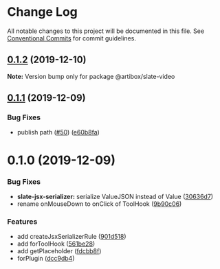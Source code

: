 # Change Log

All notable changes to this project will be documented in this file.
See [Conventional Commits](https://conventionalcommits.org) for commit guidelines.

## [0.1.2](https://github.com/React-Artibox/artibox/compare/v0.1.1...v0.1.2) (2019-12-10)

**Note:** Version bump only for package @artibox/slate-video

## [0.1.1](https://github.com/React-Artibox/artibox/compare/v0.1.0...v0.1.1) (2019-12-09)

### Bug Fixes

- publish path ([#50](https://github.com/React-Artibox/artibox/issues/50)) ([e60b8fa](https://github.com/React-Artibox/artibox/commit/e60b8fa42e09fafbcb18f0763ae1fb7d39d65999))

# 0.1.0 (2019-12-09)

### Bug Fixes

- **slate-jsx-serializer:** serialize ValueJSON instead of Value ([30636d7](https://github.com/React-Artibox/artibox/commit/30636d72d0f5702d5be6b6b154aeff5ce13a3ad8))
- rename onMouseDown to onClick of ToolHook ([9b90c06](https://github.com/React-Artibox/artibox/commit/9b90c06c1b2674dba4bf15c0179fecf93fe88522))

### Features

- add createJsxSerializerRule ([901d518](https://github.com/React-Artibox/artibox/commit/901d5186483bc7171ea7b425e6443710aa7fae3b))
- add forToolHook ([561be28](https://github.com/React-Artibox/artibox/commit/561be288085dd99b95d2e73c0e78641dc531465d))
- add getPlaceholder ([fdcbb8f](https://github.com/React-Artibox/artibox/commit/fdcbb8ffbf907040eca781d2dd98498ef4650c63))
- forPlugin ([dcc9db4](https://github.com/React-Artibox/artibox/commit/dcc9db47ef3d02d6c3a18a31b4a546b5b4a95b89))
